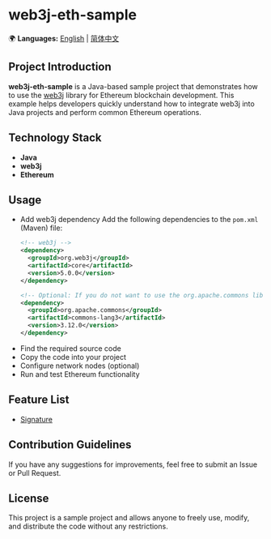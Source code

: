 # web3j-eth-sample

🌍 **Languages:** [English](README.md) | [简体中文](README.zh.md)

## Project Introduction
**web3j-eth-sample** is a Java-based sample project that demonstrates how to use the [web3j](https://github.com/hyperledger-web3j/web3j) library for Ethereum blockchain development. This example helps developers quickly understand how to integrate web3j into Java projects and perform common Ethereum operations.

## Technology Stack
- **Java**
- **web3j**
- **Ethereum**

## Usage
- Add web3j dependency
  Add the following dependencies to the `pom.xml` (Maven) file:
  ```xml
  <!-- web3j -->
  <dependency>
    <groupId>org.web3j</groupId>
    <artifactId>core</artifactId>
    <version>5.0.0</version>
  </dependency>

  <!-- Optional: If you do not want to use the org.apache.commons library, you can replace the parts of the sample code that use it with your preferred package. -->
  <dependency>
    <groupId>org.apache.commons</groupId>
    <artifactId>commons-lang3</artifactId>
    <version>3.12.0</version>
  </dependency>
  ```
- Find the required source code
- Copy the code into your project
- Configure network nodes (optional)
- Run and test Ethereum functionality

## Feature List
- [Signature](src/main/java/SignatureUtil.java)

## Contribution Guidelines
If you have any suggestions for improvements, feel free to submit an Issue or Pull Request.

## License
This project is a sample project and allows anyone to freely use, modify, and distribute the code without any restrictions.